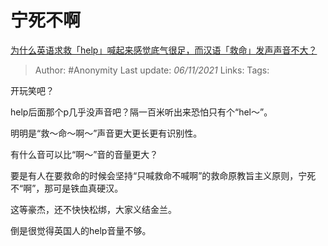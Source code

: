 # 宁死不啊
[为什么英语求救「help」喊起来感觉底气很足，而汉语「救命」发声声音不大？](https://www.zhihu.com/question/495844257/answer/2203900010)

> Author: #Anonymity
> Last update: *06/11/2021*
> Links:
> Tags:

开玩笑吧？

help后面那个p几乎没声音吧？隔一百米听出来恐怕只有个“hel～”。

明明是“救～命～啊～”声音更大更长更有识别性。

有什么音可以比“啊～”音的音量更大？

要是有人在要救命的时候会坚持“只喊救命不喊啊”的救命原教旨主义原则，宁死不“啊”，那可是铁血真硬汉。

这等豪杰，还不快快松绑，大家义结金兰。

倒是很觉得英国人的help音量不够。
